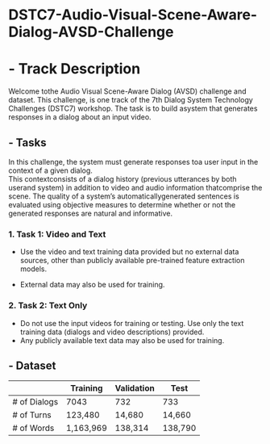 # DSTC7-Audio-Visual-Scene-Aware-Dialog-AVSD-Challenge

# - Track Description
Welcome tothe Audio Visual Scene-Aware Dialog (AVSD) challenge and dataset. This challenge, is one track of the 7th Dialog System Technology Challenges (DSTC7) workshop.
The task is to build asystem that generates responses in a dialog about an input video.

## - Tasks

In this challenge, the system must generate responses toa user input in the context of a given dialog.  
This contextconsists of a dialog history (previous utterances by both userand system) in addition to video and audio information thatcomprise the scene. 
The quality of a system’s automaticallygenerated sentences is evaluated using objective measures to determine whether or not the generated responses are natural and informative.

### 1. Task 1: Video and Text 
   - Use the video and text training data provided but no external data sources, other than
      publicly available pre-trained feature extraction models.

   - External data may also be used for training.

### 2. Task 2: Text Only 
   - Do not use the input videos for training or testing. 
      Use only the text training data (dialogs and video descriptions) provided. 
   - Any publicly available text data may also be used for training.

## - Dataset


|               |   Training    |  Validation   |     Test      |
| ------------- | ------------- | ------------- | ------------- |
| # of Dialogs  |     7043      |      732      |      733      |
| # of Turns    |    123,480    |     14,680    |     14,660    |
| # of Words    |    1,163,969  |    138,314    |    138,790    |

